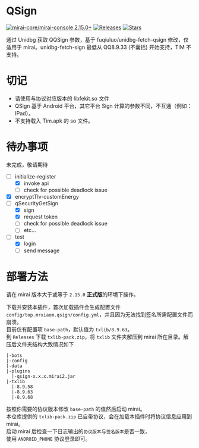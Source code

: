 # QSign

[![mirai-core/mirai-console 2.15.0+](https://img.shields.io/badge/mirai--core/mirai--console-2.15.0+-green)](https://github.com/mamoe/mirai)
[![Releases](https://img.shields.io/github/downloads/MrXiaoM/unidbg-fetch-qsign/total?label=%E4%B8%8B%E8%BD%BD%E9%87%8F&logo=github)](https://github.com/MrXiaoM/unidbg-fetch-qsign/releases)
[![Stars](https://img.shields.io/github/stars/MrXiaoM/unidbg-fetch-qsign?label=%E6%A0%87%E6%98%9F&logo=github)](https://github.com/MrXiaoM/unidbg-fetch-qsign/stargazers)

通过 Unidbg 获取 QQSign 参数，基于 fuqiuluo/unidbg-fetch-qsign 修改，仅适用于 mirai。unidbg-fetch-sign 最低从 QQ8.9.33 (不囊括) 开始支持，TIM 不支持。

# 切记

 - 请使用与协议对应版本的 libfekit.so 文件
 - QSign 基于 Android 平台，其它平台 Sign 计算的参数不同，不互通（例如：IPad）。
 - 不支持载入 Tim.apk 的 so 文件。

# 待办事项

未完成，敬请期待

- [ ] initialize-register
  - [x] invoke api
  - [ ] check for possible deadlock issue
- [x] encryptTlv-customEnergy
- [ ] qSecurityGetSign
  - [x] sign
  - [x] request token
  - [ ] check for possible deadlock issue
  - [ ] etc...
- [ ] test
  - [x] login
  - [ ] send message

# 部署方法

请在 mirai 版本大于或等于 `2.15.0` **正式版**的环境下操作。

下载并安装本插件，首次加载插件会生成配置文件 `config/top.mrxiaom.qsign/config.yml`，并且因为无法找到签名所需配置文件而崩溃。  
目前仅有配置项 `base-path`，默认值为 `txlib/8.9.63`。  
到 `Releases` 下载 `txlib-pack.zip`，将 `txlib` 文件夹解压到 mirai 所在目录。解压后文件夹结构大致情况如下
```
|-bots
|-config
|-data
|-plugins
  |-qsign-x.x.x.mirai2.jar
|-txlib
  |-8.9.58
  |-8.9.63
  |-8.9.68
```
按照你需要的协议版本修改 `base-path` 的值然后启动 mirai。  
本仓库提供的 `txlib-pack.zip` 已自带协议，会在加载本插件时将协议信息应用到 mirai。  
启动 mirai 后检查一下日志输出的`协议版本`与`签名版本`是否一致，  
使用 `ANDROID_PHONE` 协议登录即可。
